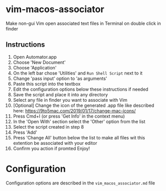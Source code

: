 # vim-macos-associator

Make non-gui Vim open associated text files in Terminal on double click
in finder

## Instructions
 1. Open Automator.app
 2. Choose 'New Document'
 3. Choose 'Application'
 4. On the left bar chose 'Utilities' and `Run Shell Script` next to it
 5. Change 'pass input' option to 'as arguments'
 6. Paste this script into the textbox
 7. Edit the configuration options below these instructions if needed
 8. Save the script and place it into any directory
 8. Select any file in finder you want to associate with Vim
 9. [Optional] Change the icon of the generated .app file like described
    here: https://9to5mac.com/2019/01/17/change-mac-icons/
 10. Press Cmd+I (or press 'Get Info' in the context menu)
 11. In the 'Open With' section select the 'Other' option from the list
 12. Select the script created in step 8
 13. Press 'Add'
 14. Press 'Change All' button below the list to make all files wit
     this extention be associated with your editor
 15. Confirm you action if promted
Enjoy!


# Configuration
Configuration options are described in the `vim_macos_associator.md` 
file

